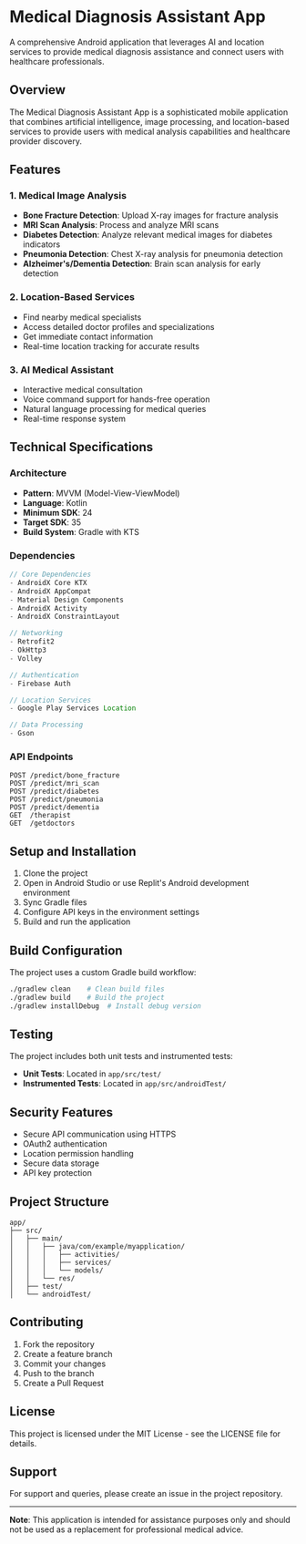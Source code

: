 
# Medical Diagnosis Assistant App

A comprehensive Android application that leverages AI and location services to provide medical diagnosis assistance and connect users with healthcare professionals.

## Overview

The Medical Diagnosis Assistant App is a sophisticated mobile application that combines artificial intelligence, image processing, and location-based services to provide users with medical analysis capabilities and healthcare provider discovery.

## Features

### 1. Medical Image Analysis
- **Bone Fracture Detection**: Upload X-ray images for fracture analysis
- **MRI Scan Analysis**: Process and analyze MRI scans
- **Diabetes Detection**: Analyze relevant medical images for diabetes indicators
- **Pneumonia Detection**: Chest X-ray analysis for pneumonia detection
- **Alzheimer's/Dementia Detection**: Brain scan analysis for early detection

### 2. Location-Based Services
- Find nearby medical specialists
- Access detailed doctor profiles and specializations
- Get immediate contact information
- Real-time location tracking for accurate results

### 3. AI Medical Assistant
- Interactive medical consultation
- Voice command support for hands-free operation
- Natural language processing for medical queries
- Real-time response system

## Technical Specifications

### Architecture
- **Pattern**: MVVM (Model-View-ViewModel)
- **Language**: Kotlin
- **Minimum SDK**: 24
- **Target SDK**: 35
- **Build System**: Gradle with KTS

### Dependencies
```gradle
// Core Dependencies
- AndroidX Core KTX
- AndroidX AppCompat
- Material Design Components
- AndroidX Activity
- AndroidX ConstraintLayout

// Networking
- Retrofit2
- OkHttp3
- Volley

// Authentication
- Firebase Auth

// Location Services
- Google Play Services Location

// Data Processing
- Gson
```

### API Endpoints
```
POST /predict/bone_fracture
POST /predict/mri_scan
POST /predict/diabetes
POST /predict/pneumonia
POST /predict/dementia
GET  /therapist
GET  /getdoctors
```

## Setup and Installation

1. Clone the project
2. Open in Android Studio or use Replit's Android development environment
3. Sync Gradle files
4. Configure API keys in the environment settings
5. Build and run the application

## Build Configuration

The project uses a custom Gradle build workflow:
```bash
./gradlew clean    # Clean build files
./gradlew build    # Build the project
./gradlew installDebug  # Install debug version
```

## Testing

The project includes both unit tests and instrumented tests:
- **Unit Tests**: Located in `app/src/test/`
- **Instrumented Tests**: Located in `app/src/androidTest/`

## Security Features

- Secure API communication using HTTPS
- OAuth2 authentication
- Location permission handling
- Secure data storage
- API key protection

## Project Structure

```
app/
├── src/
│   ├── main/
│   │   ├── java/com/example/myapplication/
│   │   │   ├── activities/
│   │   │   ├── services/
│   │   │   └── models/
│   │   └── res/
│   ├── test/
│   └── androidTest/
```

## Contributing

1. Fork the repository
2. Create a feature branch
3. Commit your changes
4. Push to the branch
5. Create a Pull Request

## License

This project is licensed under the MIT License - see the LICENSE file for details.

## Support

For support and queries, please create an issue in the project repository.

---

**Note**: This application is intended for assistance purposes only and should not be used as a replacement for professional medical advice.
